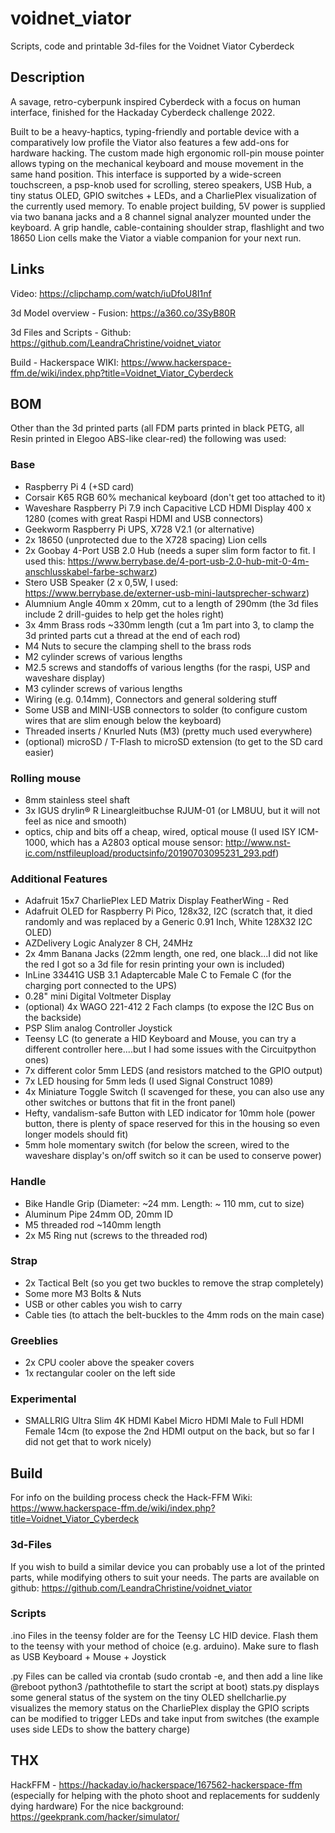 # voidnet_viator
Scripts, code and printable 3d-files for the Voidnet Viator Cyberdeck

## Description
A savage, retro-cyberpunk inspired Cyberdeck with a focus on human interface, finished for the Hackaday Cyberdeck challenge 2022.

Built to be a heavy-haptics, typing-friendly and portable device with a comparatively low profile the Viator also features a few add-ons for hardware hacking.
The custom made high ergonomic roll-pin mouse pointer allows typing on the mechanical keyboard and mouse movement in the same hand position.
This interface is supported by a wide-screen touchscreen, a psp-knob used for scrolling, stereo speakers, USB Hub, a tiny status OLED, GPIO switches + LEDs, and a
CharliePlex visualization of the currently used memory.
To enable project building, 5V power is supplied via two banana jacks and a 8 channel signal analyzer mounted under the keyboard.
A grip handle, cable-containing shoulder strap, flashlight and two 18650 Lion cells make the Viator a viable companion for your next run.

## Links
Video: https://clipchamp.com/watch/iuDfoU8I1nf

3d Model overview - Fusion: https://a360.co/3SyB80R

3d Files and Scripts - Github: https://github.com/LeandraChristine/voidnet_viator

Build - Hackerspace WIKI: https://www.hackerspace-ffm.de/wiki/index.php?title=Voidnet_Viator_Cyberdeck


## BOM

Other than the 3d printed parts (all FDM parts printed in black PETG, all Resin printed in Elegoo ABS-like clear-red) the following was used:

### Base
- Raspberry Pi 4 (+SD card)
- Corsair K65 RGB 60% mechanical keyboard (don't get too attached to it)
- Waveshare Raspberry Pi 7.9 inch Capacitive LCD HDMI Display 400 x 1280 (comes with great Raspi HDMI and USB connectors)
- Geekworm Raspberry Pi UPS, X728 V2.1 (or alternative)
- 2x 18650 (unprotected due to the X728 spacing) Lion cells
- 2x Goobay 4-Port USB 2.0 Hub (needs a super slim form factor to fit. I used this: https://www.berrybase.de/4-port-usb-2.0-hub-mit-0-4m-anschlusskabel-farbe-schwarz)
- Stero USB Speaker (2 x 0,5W, I used: https://www.berrybase.de/externer-usb-mini-lautsprecher-schwarz)
- Alumnium Angle 40mm x 20mm, cut to a length of 290mm (the 3d files include 2 drill-guides to help get the holes right)
- 3x 4mm Brass rods ~330mm length (cut a 1m part into 3, to clamp the 3d printed parts cut a thread at the end of each rod)
- M4 Nuts to secure the clamping shell to the brass rods
- M2 cylinder screws of various lengths
- M2.5 screws and standoffs of various lengths (for the raspi, USP and waveshare display)
- M3 cylinder screws of various lengths
- Wiring (e.g. 0.14mm), Connectors and general soldering stuff
- Some USB and MINI-USB connectors to solder (to configure custom wires that are slim enough below the keyboard)
- Threaded inserts / Knurled Nuts (M3) (pretty much used everywhere)
- (optional) microSD / T-Flash to microSD extension (to get to the SD card easier)

### Rolling mouse
- 8mm stainless steel shaft
- 3x IGUS drylin® R Lineargleitbuchse RJUM-01 (or LM8UU, but it will not feel as nice and smooth)
- optics, chip and bits off a cheap, wired, optical mouse (I used ISY ICM-1000, which has a A2803 optical mouse sensor: http://www.nst-ic.com/nstfileupload/productsinfo/20190703095231_293.pdf)

### Additional Features
- Adafruit 15x7 CharliePlex LED Matrix Display FeatherWing - Red
- Adafruit OLED for Raspberry Pi Pico, 128x32, I2C (scratch that, it died randomly and was replaced by a Generic 0.91 Inch, White 128X32 I2C OLED)
- AZDelivery Logic Analyzer 8 CH, 24MHz
- 2x 4mm Banana Jacks (22mm length, one red, one black...I did not like the red I got so a 3d file for resin printing your own is included)
- InLine 33441G USB 3.1 Adaptercable Male C to Female C (for the charging port connected to the UPS)
- 0.28" mini Digital Voltmeter Display
- (optional) 4x WAGO 221-412 2 Fach clamps (to expose the I2C Bus on the backside)
- PSP Slim analog Controller Joystick
- Teensy LC (to generate a HID Keyboard and Mouse, you can try a different controller here....but I had some issues with the Circuitpython ones)
- 7x different color 5mm LEDS (and resistors matched to the GPIO output)
- 7x LED housing for 5mm leds (I used Signal Construct 1089)
- 4x Miniature Toggle Switch (I scavenged for these, you can also use any other switches or buttons that fit in the front panel)
- Hefty, vandalism-safe Button with LED indicator for 10mm hole (power button, there is plenty of space reserved for this in the housing so even longer models should fit)
- 5mm hole momentary switch (for below the screen, wired to the waveshare display's on/off switch so it can be used to conserve power)

### Handle
- Bike Handle Grip (Diameter: ~24 mm. Length: ~ 110 mm, cut to size)
- Aluminum Pipe 24mm OD, 20mm ID
- M5 threaded rod ~140mm length
- 2x M5 Ring nut (screws to the threaded rod)

### Strap
- 2x Tactical Belt (so you get two buckles to remove the strap completely)
- Some more M3 Bolts & Nuts
- USB or other cables you wish to carry
- Cable ties (to attach the belt-buckles to the 4mm rods on the main case)

### Greeblies
- 2x CPU cooler above the speaker covers
- 1x rectangular cooler on the left side

### Experimental
- SMALLRIG Ultra Slim 4K HDMI Kabel  Micro HDMI Male to Full HDMI Female 14cm (to expose the 2nd HDMI output on the back, but so far I did not get that to work nicely)

## Build
For info on the building process check the Hack-FFM Wiki: https://www.hackerspace-ffm.de/wiki/index.php?title=Voidnet_Viator_Cyberdeck

### 3d-Files
If you wish to build a similar device you can probably use a lot of the printed parts, while modifying others to suit your needs.
The parts are available on github: https://github.com/LeandraChristine/voidnet_viator

### Scripts

.ino Files in the teensy folder are for the Teensy LC HID device. Flash them to the teensy with your method of choice (e.g. arduino). Make sure to flash as USB Keyboard + Mouse + Joystick

.py Files can be called via crontab (sudo crontab -e, and then add a line like @reboot python3 /pathtothefile to start the script at boot)
stats.py displays some general status of the system on the tiny OLED
shellcharlie.py visualizes the memory status on the CharliePlex display
the GPIO scripts can be modified to trigger LEDs and take input from switches (the example uses side LEDs to show the battery charge)


## THX
HackFFM - https://hackaday.io/hackerspace/167562-hackerspace-ffm (especially for helping with the photo shoot and replacements for suddenly dying hardware)
For the nice background: https://geekprank.com/hacker/simulator/
